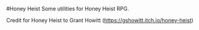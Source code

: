 #Honey Heist
Some utilities for Honey Heist RPG.

Credit for Honey Heist to Grant Howitt (https://gshowitt.itch.io/honey-heist)
